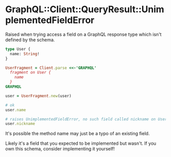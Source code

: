 # GraphQL::Client::QueryResult::UnimplementedFieldError

Raised when trying access a field on a GraphQL response type which isn't defined by the schema.

``` graphql
type User {
  name: String!
}
```

``` ruby
UserFragment = Client.parse <<-'GRAPHQL'
  fragment on User {
    name
  }
GRAPHQL

user = UserFragment.new(user)

# ok
user.name

# raises UnimplementedFieldError, no such field called nickname on User
user.nickname
```

It's possible the method name may just be a typo of an existing field.

Likely it's a field that you expected to be implemented but wasn't. If you own this schema, consider implementing it yourself!
